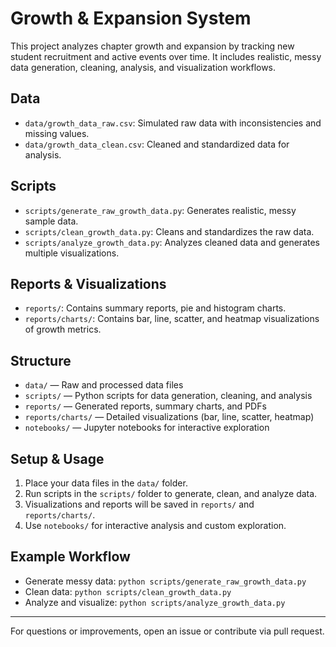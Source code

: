 # Growth & Expansion System

This project analyzes chapter growth and expansion by tracking new student recruitment and active events over time. It includes realistic, messy data generation, cleaning, analysis, and visualization workflows.

## Data
- `data/growth_data_raw.csv`: Simulated raw data with inconsistencies and missing values.
- `data/growth_data_clean.csv`: Cleaned and standardized data for analysis.

## Scripts
- `scripts/generate_raw_growth_data.py`: Generates realistic, messy sample data.
- `scripts/clean_growth_data.py`: Cleans and standardizes the raw data.
- `scripts/analyze_growth_data.py`: Analyzes cleaned data and generates multiple visualizations.

## Reports & Visualizations
- `reports/`: Contains summary reports, pie and histogram charts.
- `reports/charts/`: Contains bar, line, scatter, and heatmap visualizations of growth metrics.

## Structure
- `data/` — Raw and processed data files
- `scripts/` — Python scripts for data generation, cleaning, and analysis
- `reports/` — Generated reports, summary charts, and PDFs
- `reports/charts/` — Detailed visualizations (bar, line, scatter, heatmap)
- `notebooks/` — Jupyter notebooks for interactive exploration

## Setup & Usage
1. Place your data files in the `data/` folder.
2. Run scripts in the `scripts/` folder to generate, clean, and analyze data.
3. Visualizations and reports will be saved in `reports/` and `reports/charts/`.
4. Use `notebooks/` for interactive analysis and custom exploration.

## Example Workflow
- Generate messy data: `python scripts/generate_raw_growth_data.py`
- Clean data: `python scripts/clean_growth_data.py`
- Analyze and visualize: `python scripts/analyze_growth_data.py`

---
For questions or improvements, open an issue or contribute via pull request.
